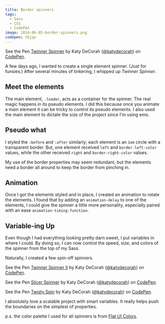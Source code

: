 ```yaml
---
title: Border spinners
tags:
  - Sass
  - CSS
  - CodePen
image: 2014-06-05-border-spinners.png
codepen: tbjqx
---
```


<p data-height="300" data-theme-id="97" data-slug-hash="tbjqx" data-default-tab="result" class='codepen'>See the Pen <a href='http://codepen.io/katydecorah/pen/tbjqx/'>Twinner Spinner</a> by Katy DeCorah (<a href='http://codepen.io/katydecorah'>@katydecorah</a>) on <a href='http://codepen.io'>CodePen</a>.</p>

A few days ago, I wanted to create a single element spinner. (Just for funsies.) After several minutes of tinkering, I whipped up _Twinner Spinner_.

## Meet the elements

The main element, `.loader`, acts as a container for the spinner. The real magic happens in its pseudo elements. I did this because once you animate a main element it can be tricky to control its pseudo elements. I also used the main element to dictate the size of the project since I'm using ems.

## Pseudo what

I styled the `:before` and `:after` similarly; each element is an `1em` circle with a transparent border. But, one element received `left` and `border-left-color` values, while the other received `right` and `border-right-color` values.

My use of the border properties may seem redundant, but the elements need a border all around to keep the border from pinching in.

## Animation

Once I got the elements styled and in place, I created an animation to rotate the elements. I found that by adding an `animation-delay` to one of the elements, I could give the spinner a little more personality, especially paired with an ease `animation-timing-function`.

## Variable-ing Up

Even though I had everything looking pretty darn sweet, I put variables in where I could. By doing so, I can now control the speed, size, and colors of the spinner from the top of my Sass.

Naturally, I created a few spin-off spinners.

<div class="media">
<div class="thirds">
<p data-height="300" data-theme-id="97" data-slug-hash="AFkrj" data-default-tab="result" class='codepen'>See the Pen <a href='http://codepen.io/katydecorah/pen/AFkrj/'>Twinner Spinner II</a> by Katy DeCorah (<a href='http://codepen.io/katydecorah'>@katydecorah</a>) on <a href='http://codepen.io'>CodePen</a>.</p>
</div>
<div class="thirds">
<p data-height="300" data-theme-id="97" data-slug-hash="zytix" data-default-tab="result" class='codepen'>See the Pen <a href='http://codepen.io/katydecorah/pen/zytix/'>Slicer Spinner</a> by Katy DeCorah (<a href='http://codepen.io/katydecorah'>@katydecorah</a>) on <a href='http://codepen.io'>CodePen</a>.</p>
</div>
<div class="thirds">
<p data-height="300" data-theme-id="97" data-slug-hash="dIknh" data-default-tab="result" class='codepen'>See the Pen <a href='http://codepen.io/katydecorah/pen/dIknh/'>Twisty Spin</a> by Katy DeCorah (<a href='http://codepen.io/katydecorah'>@katydecorah</a>) on <a href='http://codepen.io'>CodePen</a>.</p>
</div>
</div>

I absolutely love a scalable project with smart variables. It really helps push the boundaries on the simplest of properties.

p.s. the color palette I used for all spinners is from [Flat UI Colors](http://flatuicolors.com/).
